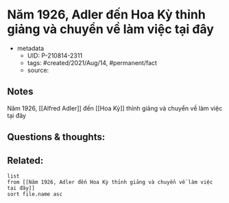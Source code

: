 ---
---

# Năm 1926, Adler đến Hoa Kỳ thỉnh giảng và chuyển về làm việc tại đây

- metadata
	- UID: P-210814-2311
	- tags: #created/2021/Aug/14, #permanent/fact 
	- source: 

## Notes
Năm 1926, [[Alfred Adler]] đến [[Hoa Kỳ]] thỉnh giảng và chuyển về làm việc tại đây


## Questions & thoughts:

## Related:
```dataview
list
from [[Năm 1926, Adler đến Hoa Kỳ thỉnh giảng và chuyển về làm việc tại đây]]
sort file.name asc
```
